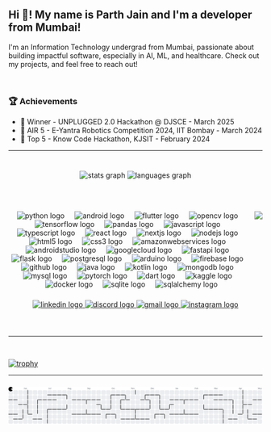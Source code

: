 <h2 align="left">Hi 👋! My name is Parth Jain and I'm a developer from Mumbai!</h2>

I'm an Information Technology undergrad from Mumbai, passionate about building impactful software, especially in AI, ML, and healthcare. Check out my projects, and feel free to reach out!

<br clear="both">

### 🏆 Achievements

- 🥇 Winner - UNPLUGGED 2.0 Hackathon @ DJSCE - March 2025
- 🤖 AIR 5 - E-Yantra Robotics Competition 2024, IIT Bombay - March 2024
- 🧠 Top 5 - Know Code Hackathon, KJSIT - February 2024

---------

###

<br clear="both">

<div align="center">
  <img src="https://github-readme-stats.vercel.app/api?username=ParthJain18&hide_title=true&hide_rank=false&show_icons=false&include_all_commits=true&count_private=true&disable_animations=false&theme=react&locale=en&hide_border=true" height="150" alt="stats graph"  />
<!--   <img src="https://streak-stats.demolab.com?user=ParthJain18&locale=en&mode=weekly&theme=react&hide_border=true&border_radius=5&date_format=j%20M%5B%20Y%5D" height="150" alt="streak graph"  /> -->
  <img src="https://github-readme-stats.vercel.app/api/top-langs?username=ParthJain18&locale=en&hide_title=false&layout=compact&card_width=320&langs_count=5&theme=react&hide_border=true" height="150" alt="languages graph"  />
</div>

###

<br clear="both">

<div>
<img align="right" height="150" src="https://media-hosting.imagekit.io/73972ee27eed431b/screenshot_1744227037505.png?Expires=1838835038&Key-Pair-Id=K2ZIVPTIP2VGHC&Signature=sjDv2VBXqc7VqXiqxGgrjwHhsqxD5Z6WUshU97t4cUIhx7iKq7hOBR3lF--mITDSK-Ok15-2l84UpuPSq3z~7IDwBuCCbDMKLV2xaFMk3FaPiMLE~KITLuqVsIPPo9hMm9WvbdKbZiPeXZkUZZJIZ0gQyYS-cbmu-Z~EdIbggHiGQnqc1a-ojsDEyenMDi8brUneaIhmhPiBO84dW3P3R7ZqDE-vKJKzzA4tZL9yNWRfSCK~K02qCSJ3qPEztNhJpvVDSp5H5DKUq3ZxvvTwaKmp-30~MG4LligXkxaSESQztSf2yWdxZedkrnFbpwQbd~mW8UoSfydma8fi0V7NRw__"  />

###

<div align="center">
  <img src="https://cdn.jsdelivr.net/gh/devicons/devicon/icons/python/python-original.svg" height="30" alt="python logo"  />
  <img width="12" />
  <img src="https://cdn.jsdelivr.net/gh/devicons/devicon/icons/android/android-original.svg" height="30" alt="android logo"  />
  <img width="12" />
  <img src="https://cdn.jsdelivr.net/gh/devicons/devicon/icons/flutter/flutter-original.svg" height="30" alt="flutter logo"  />
  <img width="12" />
  <img src="https://cdn.jsdelivr.net/gh/devicons/devicon/icons/opencv/opencv-original.svg" height="30" alt="opencv logo"  />
  <img width="12" />
  <img src="https://cdn.jsdelivr.net/gh/devicons/devicon/icons/tensorflow/tensorflow-original.svg" height="30" alt="tensorflow logo"  />
  <img width="12" />
  <img src="https://cdn.jsdelivr.net/gh/devicons/devicon/icons/pandas/pandas-original.svg" height="30" alt="pandas logo"  />
  <img width="12" />
  <img src="https://cdn.jsdelivr.net/gh/devicons/devicon/icons/javascript/javascript-original.svg" height="30" alt="javascript logo"  />
  <img width="12" />
  <img src="https://cdn.jsdelivr.net/gh/devicons/devicon/icons/typescript/typescript-original.svg" height="30" alt="typescript logo"  />
  <img width="12" />
  <img src="https://cdn.jsdelivr.net/gh/devicons/devicon/icons/react/react-original.svg" height="30" alt="react logo"  />
  <img width="12" />
  <img src="https://cdn.jsdelivr.net/gh/devicons/devicon/icons/nextjs/nextjs-original.svg" height="30" alt="nextjs logo"  />
  <img width="12" />
  <img src="https://cdn.jsdelivr.net/gh/devicons/devicon/icons/nodejs/nodejs-original.svg" height="30" alt="nodejs logo"  />
  <img width="12" />
  <img src="https://cdn.jsdelivr.net/gh/devicons/devicon/icons/html5/html5-original.svg" height="30" alt="html5 logo"  />
  <img width="12" />
  <img src="https://cdn.jsdelivr.net/gh/devicons/devicon/icons/css3/css3-original.svg" height="30" alt="css3 logo"  />
  <img width="12" />
  <img src="https://cdn.jsdelivr.net/gh/devicons/devicon/icons/amazonwebservices/amazonwebservices-line-wordmark.svg" height="30" alt="amazonwebservices logo"  />
  <img width="12" />
  <img src="https://cdn.jsdelivr.net/gh/devicons/devicon/icons/androidstudio/androidstudio-original.svg" height="30" alt="androidstudio logo"  />
  <img width="12" />
  <img src="https://cdn.jsdelivr.net/gh/devicons/devicon/icons/googlecloud/googlecloud-original.svg" height="30" alt="googlecloud logo"  />
  <img width="12" />
  <img src="https://cdn.jsdelivr.net/gh/devicons/devicon/icons/fastapi/fastapi-original.svg" height="30" alt="fastapi logo"  />
  <img width="12" />
  <img src="https://cdn.jsdelivr.net/gh/devicons/devicon/icons/flask/flask-original.svg" height="30" alt="flask logo"  />
  <img width="12" />
  <img src="https://cdn.jsdelivr.net/gh/devicons/devicon/icons/postgresql/postgresql-original.svg" height="30" alt="postgresql logo"  />
  <img width="12" />
  <img src="https://cdn.jsdelivr.net/gh/devicons/devicon/icons/arduino/arduino-original.svg" height="30" alt="arduino logo"  />
  <img width="12" />
  <img src="https://cdn.jsdelivr.net/gh/devicons/devicon/icons/firebase/firebase-plain.svg" height="30" alt="firebase logo"  />
  <img width="12" />
  <img src="https://cdn.jsdelivr.net/gh/devicons/devicon/icons/github/github-original.svg" height="30" alt="github logo"  />
  <img width="12" />
  <img src="https://cdn.jsdelivr.net/gh/devicons/devicon/icons/java/java-original.svg" height="30" alt="java logo"  />
  <img width="12" />
  <img src="https://cdn.jsdelivr.net/gh/devicons/devicon/icons/kotlin/kotlin-original.svg" height="30" alt="kotlin logo"  />
  <img width="12" />
  <img src="https://cdn.jsdelivr.net/gh/devicons/devicon/icons/mongodb/mongodb-original.svg" height="30" alt="mongodb logo"  />
  <img width="12" />
  <img src="https://cdn.jsdelivr.net/gh/devicons/devicon/icons/mysql/mysql-original.svg" height="30" alt="mysql logo"  />
  <img width="12" />
  <img src="https://cdn.jsdelivr.net/gh/devicons/devicon/icons/pytorch/pytorch-original.svg" height="30" alt="pytorch logo"  />
  <img width="12" />
  <img src="https://cdn.jsdelivr.net/gh/devicons/devicon/icons/dart/dart-original.svg" height="30" alt="dart logo"  />
  <img width="12" />
  <img src="https://cdn.jsdelivr.net/gh/devicons/devicon/icons/kaggle/kaggle-original.svg" height="30" alt="kaggle logo"  />
  <img width="12" />
  <img src="https://cdn.jsdelivr.net/gh/devicons/devicon/icons/docker/docker-original.svg" height="30" alt="docker logo"  />
  <img width="12" />
  <img src="https://cdn.jsdelivr.net/gh/devicons/devicon/icons/sqlite/sqlite-original.svg" height="30" alt="sqlite logo"  />
  <img width="12" />
  <img src="https://cdn.jsdelivr.net/gh/devicons/devicon/icons/sqlalchemy/sqlalchemy-original.svg" height="30" alt="sqlalchemy logo"  />
</div>
</div>

###

<div align="center">
  <a href="https://www.linkedin.com/in/parthjain18/" target="_blank">
    <img src="https://img.shields.io/static/v1?message=LinkedIn&logo=linkedin&label=&color=0077B5&logoColor=white&labelColor=&style=for-the-badge" height="35" alt="linkedin logo"  />
  </a>
  <a href="http://discordapp.com/users/simple_owl_18" target="_blank">
    <img src="https://img.shields.io/static/v1?message=Discord&logo=discord&label=&color=7289DA&logoColor=white&labelColor=&style=for-the-badge" height="35" alt="discord logo"  />
  </a>
  <a href="mailto:parthjain1812@gmail.com" target="_blank">
    <img src="https://img.shields.io/static/v1?message=Gmail&logo=gmail&label=&color=D14836&logoColor=white&labelColor=&style=for-the-badge" height="35" alt="gmail logo"  />
  </a>
  <a href="https://www.instagram.com/parthh_jain/" target="_blank">
    <img src="https://img.shields.io/static/v1?message=Instagram&logo=instagram&label=&color=E4405F&logoColor=white&labelColor=&style=for-the-badge" height="35" alt="instagram logo"  />
  </a>
</div>

###

<br clear="both">


---------

<br clear="both">

[![trophy](https://github-profile-trophy.vercel.app/?username=ParthJain18&theme=radical&margin-w=15)]()

--------
###

<div align="center">
  <picture>
    <source media="(prefers-color-scheme: dark)" srcset="https://raw.githubusercontent.com/ParthJain18/ParthJain18/output/pacman-contribution-graph-dark.svg">
    <source media="(prefers-color-scheme: light)" srcset="https://raw.githubusercontent.com/ParthJain18/ParthJain18/output/pacman-contribution-graph.svg">
    <img alt="pacman contribution graph" src="https://raw.githubusercontent.com/ParthJain18/ParthJain18/output/pacman-contribution-graph.svg">
  </picture>
</div>

###
